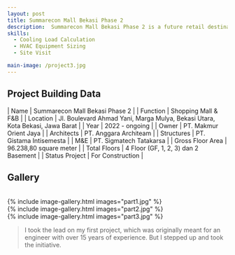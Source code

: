 ```yaml
---
layout: post
title: Summarecon Mall Bekasi Phase 2
description:  Summarecon Mall Bekasi Phase 2 is a future retail destination featuring three floors and two basement levels. With a gross floor area of over 80,000 square meters, the new mall is designed to accommodate a diverse mix of tenants and deliver an enhanced visitor experience. To support its large-scale operations and ensure energy-efficient cooling, the development is equipped with three magnetic bearing chillers, each with a capacity of 1250 RT. This advanced chiller system not only ensures optimal thermal comfort for shoppers and tenants but also contributes to the building’s long-term energy efficiency and operational sustainability. This development marks a major step forward in our continued commitment to shaping vibrant, smart, and climate-conscious urban spaces in Bekasi.
skills: 
  - Cooling Load Calculation
  - HVAC Equipment Sizing
  - Site Visit

main-image: /project3.jpg
---
```


## Project Building Data

| Name | Summarecon Mall Bekasi Phase 2 |
| Function | Shopping Mall & F&B |
| Location | Jl. Boulevard Ahmad Yani, Marga Mulya, Bekasi Utara, Kota Bekasi, Jawa Barat |
| Year | 2022 - ongoing |
| Owner | PT. Makmur Orient Jaya |
| Architects | PT. Anggara Architeam |
| Structures | PT. Gistama Intisemesta |
| M&E | PT. Sigmatech Tatakarsa |
| Gross Floor Area | 96.238,80 square meter |
| Total Floors | 4 Floor (GF, 1, 2, 3) dan 2 Basement |
| Status Project | For Construction |

## Gallery
<br>
{% include image-gallery.html images="part1.jpg" %}
<br>
{% include image-gallery.html images="part2.jpg" %}
<br>
{% include image-gallery.html images="part3.jpg" %}

> I took the lead on my first project, which was originally meant for an engineer with over 15 years of experience. But I stepped up and took the initiative.


